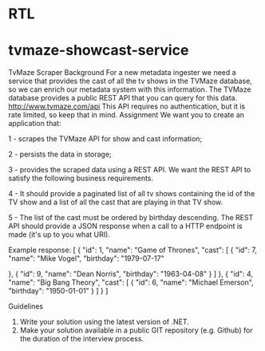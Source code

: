 # RTL
# tvmaze-showcast-service

TvMaze Scraper
Background
For a new metadata ingester we need a service that provides the cast of all the tv shows in the
TVMaze database, so we can enrich our metadata system with this information. The TVMaze
database provides a public REST API that you can query for this data.
http://www.tvmaze.com/api
This API requires no authentication, but it is rate limited, so keep that in mind.
Assignment
We want you to create an application that:

1 - scrapes the TVMaze API for show and cast information;

2 - persists the data in storage;

3 - provides the scraped data using a REST API. We want the REST API to satisfy the following business requirements.

4 - It should provide a paginated list of all tv shows containing the id of the TV show and a list of
   all the cast that are playing in that TV show.

5 - The list of the cast must be ordered by birthday descending.
   The REST API should provide a JSON response when a call to a HTTP endpoint is made (it's up to you
   what URI).

   Example response:
   [
   {
   "id": 1,
   "name": "Game of Thrones",
   "cast": [
   {
   "id": 7,
   "name": "Mike Vogel",
   "birthday": "1979-07-17"

},
{
"id": 9,
"name": "Dean Norris",
"birthday": "1963-04-08"
}
]
},
{
"id": 4,
"name": "Big Bang Theory",
"cast": [
{
"id": 6,
"name": "Michael Emerson",
"birthday": "1950-01-01"
}
]
}
]

Guidelines
1. Write your solution using the latest version of .NET.
2. Make your solution available in a public GIT repository (e.g. Github) for the duration of the
   interview process.